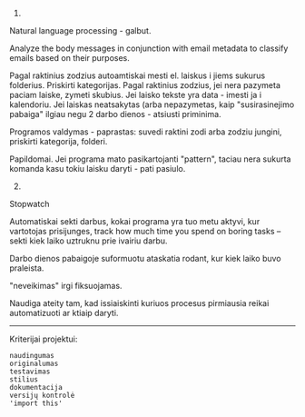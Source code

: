 1.
Natural language processing - galbut.

Analyze the body messages in conjunction with email metadata to classify emails based on their purposes.

Pagal raktinius zodzius autoamtiskai mesti el. laiskus i jiems sukurus folderius.
Priskirti kategorijas.
Pagal raktinius zodzius, jei nera pazymeta paciam laiske, zymeti skubius. Jei laisko tekste yra data - imesti ja i kalendoriu.
Jei laiskas neatsakytas (arba nepazymetas, kaip "susirasinejimo pabaiga" ilgiau negu 2 darbo dienos - atsiusti priminima.

Programos valdymas - paprastas: suvedi raktini zodi arba zodziu jungini, priskirti kategorija, folderi. 


Papildomai. Jei programa mato pasikartojanti "pattern", taciau nera sukurta komanda kasu tokiu laisku daryti - pati pasiulo.




2. 
Stopwatch

Automatiskai sekti darbus, kokai programa yra tuo metu aktyvi, kur vartotojas prisijunges, track how much time you spend on boring tasks – sekti kiek laiko uztruknu prie ivairiu darbu.

Darbo dienos pabaigoje suformuotu ataskatia rodant, kur kiek laiko buvo praleista.

"neveikimas" irgi fiksuojamas.


Naudiga ateity tam, kad issiaiskinti kuriuos procesus pirmiausia reikai automatizuoti ar ktiaip daryti.

--------

Kriterijai projektui:

    naudingumas
    originalumas
    testavimas
    stilius
    dokumentacija
    versijų kontrolė
    'import this'

